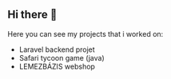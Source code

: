 ## Hi there 👋
Here you can see my projects that i worked on:
- Laravel backend projet
- Safari tycoon game (java)
- LEMEZBÁZIS webshop
<!--
**Enklopper03/Enklopper03** is a ✨ _special_ ✨ repository because its `README.md` (this file) appears on your GitHub profile.

Here are some ideas to get you started:
Here you can see my projects that i worked on:
- Laravel backend projet
- 
- 🔭 I’m currently working on ...
- 🌱 I’m currently learning ...
- 👯 I’m looking to collaborate on ...
- 🤔 I’m looking for help with ...
- 💬 Ask me about ...
- 📫 How to reach me: ...
- 😄 Pronouns: ...
- ⚡ Fun fact: ...
-->
